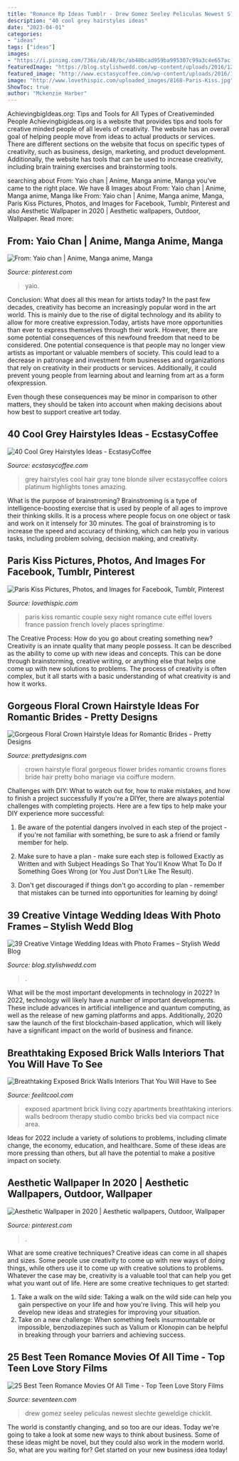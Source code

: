 ```yaml
---
title: "Romance Rp Ideas Tumblr - Drew Gomez Seeley Peliculas Newest Slechte Geweldige Chicklit"
description: "40 cool grey hairstyles ideas"
date: "2023-04-01"
categories:
- "ideas"
tags: ["ideas"]
images:
- "https://i.pinimg.com/736x/ab/48/bc/ab48bcad959ba995307c99a3c4e657ac.jpg"
featuredImage: "https://blog.stylishwedd.com/wp-content/uploads/2016/12/funny-wedding-photo-ideas-with-photo-frames.jpg"
featured_image: "http://www.ecstasycoffee.com/wp-content/uploads/2016/10/Grey-Hairstyles-Ideas-35.jpg"
image: "http://www.lovethispic.com/uploaded_images/8168-Paris-Kiss.jpg"
ShowToc: true
author: "Mckenzie Harber"
---
```



AchievingbigIdeas.org: Tips and Tools for All Types of Creativeminded People
Achievingbigideas.org is a website that provides tips and tools for creative minded people of all levels of creativity. The website has an overall goal of helping people move from ideas to actual products or services. There are different sections on the website that focus on specific types of creativity, such as business, design, marketing, and product development. Additionally, the website has tools that can be used to increase creativity, including brain training exercises and brainstorming tools.

	

		
searching about From: Yaio chan | Anime, Manga anime, Manga you've came to the right place. We have 8 Images about From: Yaio chan | Anime, Manga anime, Manga like From: Yaio chan | Anime, Manga anime, Manga, Paris Kiss Pictures, Photos, and Images for Facebook, Tumblr, Pinterest and also Aesthetic Wallpaper in 2020 | Aesthetic wallpapers, Outdoor, Wallpaper. Read more:
		
    
## From: Yaio Chan | Anime, Manga Anime, Manga

<img loading=lazy src="https://i.pinimg.com/736x/d0/dd/15/d0dd15713152357b1e58ff0f20157908.jpg" onerror="this.onerror=null;this.src='https://tse3.mm.bing.net/th?id=OIP.8yNC2nxujVbvD8gGEyObdAHaMf&amp;pid=15.1';" alt="From: Yaio chan | Anime, Manga anime, Manga">

_Source: pinterest.com_

>yaio. 

	

Conclusion: What does all this mean for artists today?
In the past few decades, creativity has become an increasingly popular word in the art world. This is mainly due to the rise of digital technology and its ability to allow for more creative expression.Today, artists have more opportunities than ever to express themselves through their work. However, there are some potential consequences of this newfound freedom that need to be considered.
One potential consequence is that people may no longer view artists as important or valuable members of society. This could lead to a decrease in patronage and investment from businesses and organizations that rely on creativity in their products or services. Additionally, it could prevent young people from learning about and learning from art as a form ofexpression.

Even though these consequences may be minor in comparison to other matters, they should be taken into account when making decisions about how best to support creative art today.

    
## 40 Cool Grey Hairstyles Ideas - EcstasyCoffee

<img loading=lazy src="http://www.ecstasycoffee.com/wp-content/uploads/2016/10/Grey-Hairstyles-Ideas-35.jpg" onerror="this.onerror=null;this.src='https://tse4.mm.bing.net/th?id=OIP.HzpvBXuoKiQyFKxZeobnIAHaLn&amp;pid=15.1';" alt="40 Cool Grey Hairstyles Ideas - EcstasyCoffee">

_Source: ecstasycoffee.com_

>grey hairstyles cool hair gray tone blonde silver ecstasycoffee colors platinum highlights tones amazing. 

	

What is the purpose of brainstroming?
Brainstroming is a type of intelligence-boosting exercise that is used by people of all ages to improve their thinking skills. It is a process where people focus on one object or task and work on it intensely for 30 minutes. The goal of brainstroming is to increase the speed and accuracy of thinking, which can help you in various tasks, including problem solving, decision making, and creativity.

    
## Paris Kiss Pictures, Photos, And Images For Facebook, Tumblr, Pinterest

<img loading=lazy src="http://www.lovethispic.com/uploaded_images/8168-Paris-Kiss.jpg" onerror="this.onerror=null;this.src='https://tse4.mm.bing.net/th?id=OIP.mwnP65mguUN1z4qhRsaSZQHaLI&amp;pid=15.1';" alt="Paris Kiss Pictures, Photos, and Images for Facebook, Tumblr, Pinterest">

_Source: lovethispic.com_

>paris kiss romantic couple sexy night romance cute eiffel lovers france passion french lovely places springtime. 

	

The Creative Process: How do you go about creating something new?
Creativity is an innate quality that many people possess. It can be described as the ability to come up with new ideas and concepts. This can be done through brainstorming, creative writing, or anything else that helps one come up with new solutions to problems. The process of creativity is often complex, but it all starts with a basic understanding of what creativity is and how it works.

    
## Gorgeous Floral Crown Hairstyle Ideas For Romantic Brides - Pretty Designs

<img loading=lazy src="https://www.prettydesigns.com/wp-content/uploads/2014/11/Beautiful-Floral-Crown-Hairstyle-for-Wedding.jpg" onerror="this.onerror=null;this.src='https://tse4.mm.bing.net/th?id=OIP.S-8V9oDNJsIJKIOjJRfdKAHaLH&amp;pid=15.1';" alt="Gorgeous Floral Crown Hairstyle Ideas for Romantic Brides - Pretty Designs">

_Source: prettydesigns.com_

>crown hairstyle floral gorgeous flower brides romantic crowns flores bride hair pretty boho mariage via coiffure modern. 

	

Challenges with DIY: What to watch out for, how to make mistakes, and how to finish a project successfully
If you're a DIYer, there are always potential challenges with completing projects. Here are a few tips to help make your DIY experience more successful: 
1. Be aware of the potential dangers involved in each step of the project - if you're not familiar with something, be sure to ask a friend or family member for help.

2. Make sure to have a plan - make sure each step is followed Exactly as Written and with Subject Headings So That You'll Know What To Do If Something Goes Wrong (or You Just Don't Like The Result).

3. Don't get discouraged if things don't go according to plan - remember that mistakes can be turned into opportunities for learning by doing!

    
## 39 Creative Vintage Wedding Ideas With Photo Frames – Stylish Wedd Blog

<img loading=lazy src="https://blog.stylishwedd.com/wp-content/uploads/2016/12/funny-wedding-photo-ideas-with-photo-frames.jpg" onerror="this.onerror=null;this.src='https://tse1.mm.bing.net/th?id=OIP.UWFeJrwO5OQOz3gRJpHWnQHaO9&amp;pid=15.1';" alt="39 Creative Vintage Wedding Ideas with Photo Frames – Stylish Wedd Blog">

_Source: blog.stylishwedd.com_

>. 

	

What will be the most important developments in technology in 2022?
In 2022, technology will likely have a number of important developments. These include advances in artificial intelligence and quantum computing, as well as the release of new gaming platforms and apps. Additionally, 2020 saw the launch of the first blockchain-based application, which will likely have a significant impact on the world of business and finance.

    
## Breathtaking Exposed Brick Walls Interiors That You Will Have To See

<img loading=lazy src="http://feelitcool.com/wp-content/uploads/2016/01/small-apartment-with-exposed-bricks.jpg" onerror="this.onerror=null;this.src='https://tse2.mm.bing.net/th?id=OIP.tppLbbbC08g8Rdj1F9PGKAHaJ4&amp;pid=15.1';" alt="Breathtaking Exposed Brick Walls Interiors That You Will Have to See">

_Source: feelitcool.com_

>exposed apartment brick living cozy apartments breathtaking interiors walls bedroom therapy studio combo bricks bed via compact nice area. 

	

Ideas for 2022 include a variety of solutions to problems, including climate change, the economy, education, and healthcare. Some of these ideas are more pressing than others, but all have the potential to make a positive impact on society.

    
## Aesthetic Wallpaper In 2020 | Aesthetic Wallpapers, Outdoor, Wallpaper

<img loading=lazy src="https://i.pinimg.com/736x/ab/48/bc/ab48bcad959ba995307c99a3c4e657ac.jpg" onerror="this.onerror=null;this.src='https://tse2.mm.bing.net/th?id=OIP.Sx9gY2GlQvyFrPHSU-2FeQHaOk&amp;pid=15.1';" alt="Aesthetic Wallpaper in 2020 | Aesthetic wallpapers, Outdoor, Wallpaper">

_Source: pinterest.com_

>. 

	

What are some creative techniques?
Creative ideas can come in all shapes and sizes. Some people use creativity to come up with new ways of doing things, while others use it to come up with creative solutions to problems. Whatever the case may be, creativity is a valuable tool that can help you get what you want out of life. Here are some creative techniques to get started: 
1. Take a walk on the wild side: Taking a walk on the wild side can help you gain perspective on your life and how you're living. This will help you develop new ideas and strategies for improving your situation. 
2. Take on a new challenge: When something feels insurmountable or impossible, benzodiazepines such as Valium or Klonopin can be helpful in breaking through your barriers and achieving success.

    
## 25 Best Teen Romance Movies Of All Time - Top Teen Love Story Films

<img loading=lazy src="https://hips.hearstapps.com/hmg-prod.s3.amazonaws.com/images/another-cinderella-story-1515371057.jpg%3fcrop%3d1xw:0.8888888888888888xh%3bcenter%2ctop%26resize%3d1200:*" onerror="this.onerror=null;this.src='https://tse2.mm.bing.net/th?id=OIP.oqfdUBC4K9in3v6BmV58sgHaDt&amp;pid=15.1';" alt="25 Best Teen Romance Movies Of All Time - Top Teen Love Story Films">

_Source: seventeen.com_

>drew gomez seeley peliculas newest slechte geweldige chicklit. 

	

The world is constantly changing, and so too are our ideas. Today we're going to take a look at some new ways to think about business. Some of these ideas might be novel, but they could also work in the modern world. So, what are you waiting for? Get started on your new business idea today!

